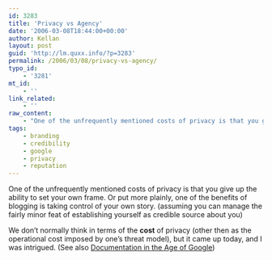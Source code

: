```yaml
---
id: 3283
title: 'Privacy vs Agency'
date: '2006-03-08T18:44:00+00:00'
author: Kellan
layout: post
guid: 'http://lm.quxx.info/?p=3283'
permalink: /2006/03/08/privacy-vs-agency/
typo_id:
    - '3281'
mt_id:
    - ''
link_related:
    - ''
raw_content:
    - "One of the unfrequently mentioned costs of privacy is that you give up the ability to set your own frame.  Or put more plainly, one of the benefits of blogging is taking control of your own story.  (assuming you can manage the fairly minor feat of establishing yourself as credible source about you)\r\n\r\nWe don\\'t normally think in terms of the **cost** of privacy (other then as the operational cost imposed by one\\'s threat model), but it came up today, and I was intrigued.  (See also [Documentation in the Age of Google](http://laughingmeme.org/articles/2004/10/21/documentation-in-the-age-of-google))"
tags:
    - branding
    - credibility
    - google
    - privacy
    - reputation
---
```


One of the unfrequently mentioned costs of privacy is that you give up the ability to set your own frame. Or put more plainly, one of the benefits of blogging is taking control of your own story. (assuming you can manage the fairly minor feat of establishing yourself as credible source about you)

We don’t normally think in terms of the **cost** of privacy (other then as the operational cost imposed by one’s threat model), but it came up today, and I was intrigued. (See also [Documentation in the Age of Google](http://laughingmeme.org/articles/2004/10/21/documentation-in-the-age-of-google))